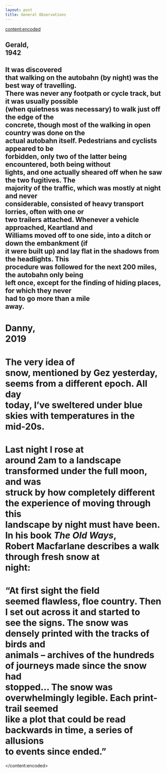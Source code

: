 ```yaml
---
layout: post
title: General Observations
---
```

<content:encoded><h2 style="white-space:pre-wrap;"><strong>Gerald, 1942</strong></h2><h2 style="white-space:pre-wrap;">It was discovered that walking on the autobahn (by night) was the best way of travelling. There was never any footpath or cycle track, but it was usually possible (when quietness was necessary) to walk just off the edge of the concrete, though most of the walking in open country was done on the actual autobahn itself. Pedestrians and cyclists appeared to be forbidden, only two of the latter being encountered, both being without lights, and one actually sheared off when he saw the two fugitives. The majority of the traffic, which was mostly at night and never considerable, consisted of heavy transport lorries, often with one or two trailers attached. Whenever a vehicle approached, Keartland and Williams moved off to one side, into a ditch or down the embankment (if it were built up) and lay flat in the shadows from the headlights. This procedure was followed for the next 200 miles, the autobahn only being left once, except for the finding of hiding places, for which they never had to go more than a mile away.</h2><h1 style="white-space:pre-wrap;"><strong>Danny, 2019</strong></h1><h1 style="white-space:pre-wrap;">The very idea of snow, mentioned by Gez yesterday, seems from a different epoch. All day today, I’ve sweltered under blue skies with temperatures in the mid-20s.</h1><h1 style="white-space:pre-wrap;">Last night I rose at around 2am to a landscape transformed under the full moon, and was struck by how completely different the experience of moving through this landscape by night must have been. In his book&nbsp;<em>The Old Ways</em>, Robert Macfarlane describes a walk through fresh snow at night:</h1><h1 style="white-space:pre-wrap;">“At first sight the field seemed flawless, floe country. Then I set out across it and started to see the signs. The snow was densely printed with the tracks of birds and animals – archives of the hundreds of journeys made since the snow had stopped... The snow was overwhelmingly legible. Each print-trail seemed like a plot that could be read backwards in time, a series of allusions to events since ended.”</h1></content:encoded>